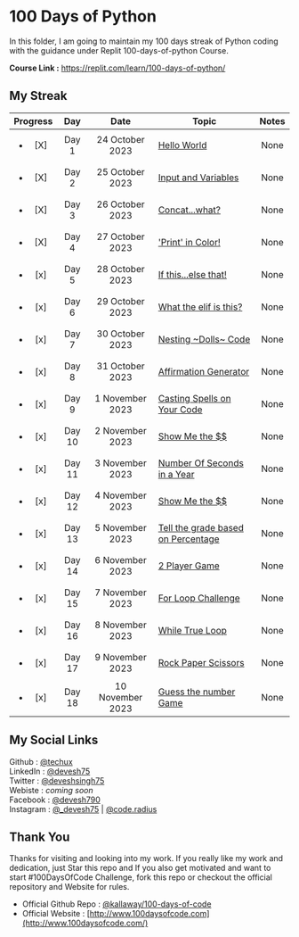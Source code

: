 # 100 Days of Python

In this folder, I am going to maintain my 100 days streak of Python coding with the guidance under Replit 100-days-of-python Course. <br>

**Course Link :** https://replit.com/learn/100-days-of-python/

## My Streak
|Progress|Day| Date|Topic| Notes |
|:-:|:-:|:-:|-|:-:|
|<ul><li>[X] </li></ul> | Day 1 | 24 October 2023 | [Hello World](https://github.com/TechUX/100DaysofCode/tree/main/Replit/Day1%20Hello%20World.py) | None|
| <ul><li>[X] </li></ul> | Day 2 | 25 October 2023 | [Input and Variables](https://github.com/TechUX/100DaysofCode/tree/main/Replit/Day%202%20Input%20and%20Variables.py) | None|
| <ul><li>[X] </li></ul> | Day 3 | 26 October 2023 | [Concat...what?](https://github.com/TechUX/100DaysofCode/tree/main/Replit/Day%203%20Concatenate.py) | None|
| <ul><li>[X] </li></ul> | Day 4 | 27 October 2023 | ['Print' in Color!](https://github.com/TechUX/100DaysofCode/tree/main/Replit/Day%204%20Challenge.py) | None|
| <ul><li>[x] </li></ul> | Day 5 | 28 October 2023 | [If this...else that!](https://github.com/TechUX/100DaysofCode/tree/main/Replit/Day%205%20If%20Statement.py) | None|
| <ul><li>[x] </li></ul> | Day 6 | 29 October 2023 | [What the elif is this?](https://github.com/TechUX/100DaysofCode/tree/main/Replit/Day%206%20If%20elif.py) | None|
| <ul><li>[x] </li></ul> | Day 7 | 30 October 2023 | [Nesting ~Dolls~ Code](https://github.com/TechUX/100DaysofCode/tree/main/Replit/Day%207%20Nesting.py) | None|
| <ul><li>[x] </li></ul> | Day 8 | 31 October 2023 | [Affirmation Generator](https://github.com/TechUX/100DaysofCode/tree/main/Replit/Day%208%20Challenge.py) | None|
| <ul><li>[x] </li></ul> | Day 9 | 1 November 2023 | [Casting Spells on Your Code](https://github.com/TechUX/100DaysofCode/tree/main/Replit/Day%209%20Casting.py) | None|
| <ul><li>[x] </li></ul> | Day 10 | 2 November 2023 | [Show Me the $$](https://github.com/TechUX/100DaysofCode/tree/main/Replit/Day%2010%20A-Little-bit-math.py) | None|
| <ul><li>[x] </li></ul> | Day 11 | 3 November 2023 | [Number Of Seconds in a Year](https://github.com/TechUX/100DaysofCode/blob/main/Replit/Day%2011%20Number-of-Second-in-Leap-year.py) | None|
| <ul><li>[x] </li></ul> | Day 12 | 4 November 2023 | [Show Me the $$](https://github.com/TechUX/100DaysofCode/tree/main/Replit/Day%2012%20Debug-the-code.py) | None|
| <ul><li>[x] </li></ul> | Day 13 | 5 November 2023 | [Tell the grade based on Percentage](https://github.com/TechUX/100DaysofCode/tree/main/Replit/Day%2013%20Challenge.py) | None|
| <ul><li>[x] </li></ul> | Day 14 | 6 November 2023 | [2 Player Game](https://github.com/TechUX/100DaysofCode/tree/main/Replit/Day%2014%202-player-game.py) | None|
| <ul><li>[x] </li></ul> | Day 15 | 7 November 2023 | [For Loop Challenge](https://github.com/TechUX/100DaysofCode/tree/main/Replit/Day%2015%20Loops-Challenge.py) | None|
| <ul><li>[x] </li></ul> | Day 16 | 8 November 2023 | [While True Loop](https://github.com/TechUX/100DaysofCode/tree/main/Replit/Day%20%16%While-True-loop.py) | None|
| <ul><li>[x] </li></ul> | Day 17 | 9 November 2023 | [Rock Paper Scissors](https://github.com/TechUX/100DaysofCode/blob/main/Replit/Day%2017%20Rock-Paper-Scissors.py) | None|
| <ul><li>[x] </li></ul> | Day 18 | 10 November 2023 | [Guess the number Game](https://github.com/TechUX/100DaysofCode/tree/main/Replit/Day%2018%20Guess-the-number-game.py) | None|



## My Social Links
Github : [@techux](https://github.com/TechUX) <br>
LinkedIn : [@devesh75](https://www.linkedin.com/in/devesh75/) <br>
Twitter : [@deveshsingh75](https://twitter.com/deveshsingh75) <br>
Webiste : _coming soon_ <br>
Facebook : [@devesh790](https://fb.me/devesh790) <br>
Instagram : [@_devesh75](https://instagram.com/_devesh75) | [@code.radius](https://instagram.com/code.radius)


## Thank You
Thanks for visiting and looking into my work. If you really like my work and dedication, just Star this repo and If you also get motivated and want to start #100DaysOfCode Challenge, fork this repo or checkout the official repository and Website for rules.

- Official Github Repo : [@kallaway/100-days-of-code](https://github.com/kallaway/100-days-of-code)
- Official Website : [http://www.100daysofcode.com](http://www.100daysofcode.com/)